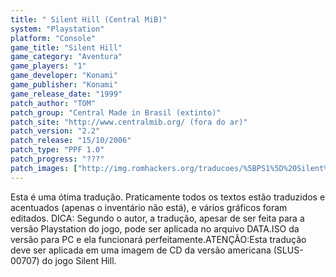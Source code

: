 ```yaml
---
title: " Silent Hill (Central MiB)"
system: "Playstation"
platform: "Console"
game_title: "Silent Hill"
game_category: "Aventura"
game_players: "1"
game_developer: "Konami"
game_publisher: "Konami"
game_release_date: "1999"
patch_author: "TOM"
patch_group: "Central Made in Brasil (extinto)"
patch_site: "http://www.centralmib.org/ (fora do ar)"
patch_version: "2.2"
patch_release: "15/10/2006"
patch_type: "PPF 1.0"
patch_progress: "???"
patch_images: ["http://img.romhackers.org/traducoes/%5BPS1%5D%20Silent%20Hill%20-%20Central%20MiB%20-%201.jpg","http://img.romhackers.org/traducoes/%5BPS1%5D%20Silent%20Hill%20-%20Central%20MiB%20-%202.jpg","http://img.romhackers.org/traducoes/%5BPS1%5D%20Silent%20Hill%20-%20Central%20MiB%20-%203.jpg"]
---
```

Esta é uma ótima tradução. Praticamente todos os textos estão traduzidos e acentuados (apenas o inventário não está), e vários gráficos foram editados. DICA: Segundo o autor, a tradução, apesar de ser feita para a versão Playstation do jogo, pode ser aplicada no arquivo DATA.ISO da versão para PC e ela funcionará perfeitamente.ATENÇÃO:Esta tradução deve ser aplicada em uma imagem de CD da versão americana (SLUS-00707) do jogo Silent Hill.